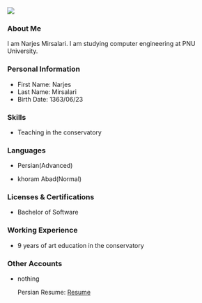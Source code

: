<img src="https://avatars1.githubusercontent.com/u/74014052?s=400&u=5d43138c7d9de839bcdd9e7f13c32442795942a4&v=4" />

### About Me

I am Narjes Mirsalari.
I am studying computer engineering at PNU University.

### Personal Information

- First Name: Narjes
- Last Name: Mirsalari
- Birth Date: 1363/06/23

### Skills

- Teaching in the conservatory

### Languages

- Persian(Advanced)

- khoram Abad(Normal)

### Licenses & Certifications

- Bachelor of Software

### Working Experience

- 9 years of art education in the  conservatory

### Other Accounts
 
- nothing
  
  Persian Resume: <a href="https://mirsalarinarjes.github.io/resume-fa/"> Resume </a>
